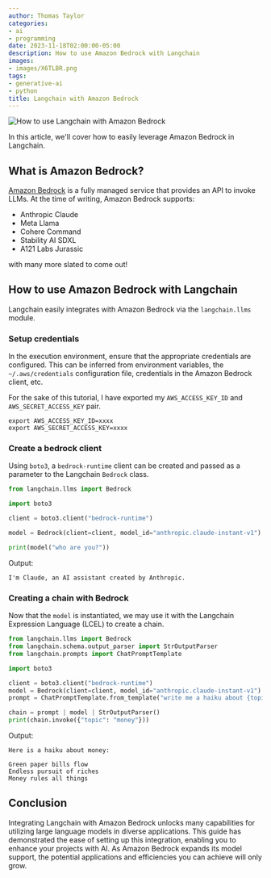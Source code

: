 ```yaml
---
author: Thomas Taylor
categories:
- ai
- programming
date: 2023-11-18T02:00:00-05:00
description: How to use Amazon Bedrock with Langchain
images:
- images/X6TLBR.png
tags:
- generative-ai
- python
title: Langchain with Amazon Bedrock
---
```


![How to use Langchain with Amazon Bedrock](images/X6TLBR.png)

In this article, we'll cover how to easily leverage Amazon Bedrock in Langchain.

## What is Amazon Bedrock?

[Amazon Bedrock](https://aws.amazon.com/bedrock) is a fully managed service that provides an API to invoke LLMs. At the time of writing, Amazon Bedrock supports:

- Anthropic Claude
- Meta Llama
- Cohere Command
- Stability AI SDXL
- A121 Labs Jurassic

with many more slated to come out!

## How to use Amazon Bedrock with Langchain

Langchain easily integrates with Amazon Bedrock via the `langchain.llms` module.

### Setup credentials

In the execution environment, ensure that the appropriate credentials are configured. This can be inferred from environment variables, the `~/.aws/credentials` configuration file, credentials in the Amazon Bedrock client, etc.

For the sake of this tutorial, I have exported my `AWS_ACCESS_KEY_ID` and `AWS_SECRET_ACCESS_KEY` pair.

```shell
export AWS_ACCESS_KEY_ID=xxxx
export AWS_SECRET_ACCESS_KEY=xxxx
```

### Create a bedrock client

Using `boto3`, a `bedrock-runtime` client can be created and passed as a parameter to the Langchain `Bedrock` class.

```python
from langchain.llms import Bedrock

import boto3

client = boto3.client("bedrock-runtime")

model = Bedrock(client=client, model_id="anthropic.claude-instant-v1")

print(model("who are you?"))
```

Output:

```text
I'm Claude, an AI assistant created by Anthropic.
```

### Creating a chain with Bedrock

Now that the `model` is instantiated, we may use it with the Langchain Expression Language (LCEL) to create a chain.

```python
from langchain.llms import Bedrock
from langchain.schema.output_parser import StrOutputParser
from langchain.prompts import ChatPromptTemplate

import boto3

client = boto3.client("bedrock-runtime")
model = Bedrock(client=client, model_id="anthropic.claude-instant-v1")
prompt = ChatPromptTemplate.from_template("write me a haiku about {topic}")

chain = prompt | model | StrOutputParser()
print(chain.invoke({"topic": "money"}))
```

Output:

```text
Here is a haiku about money:

Green paper bills flow
Endless pursuit of riches
Money rules all things
```

## Conclusion

Integrating Langchain with Amazon Bedrock unlocks many capabilities for utilizing large language models in diverse applications. This guide has demonstrated the ease of setting up this integration, enabling you to enhance your projects with AI. As Amazon Bedrock expands its model support, the potential applications and efficiencies you can achieve will only grow.
